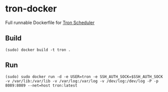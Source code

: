 # tron-docker

Full runnable Dockerfile for [Tron Scheduler](https://github.com/Yelp/Tron)

## Build

```
(sudo) docker build -t tron .
```

## Run

```
(sudo) sudo docker run -d -e USER=tron -e SSH_AUTH_SOCK=$SSH_AUTH_SOCK -v /var/lib:/var/lib -v /var/log:/var/log -v /dev/log:/dev/log -P -p 8089:8089 --net=host tron:latest
```
